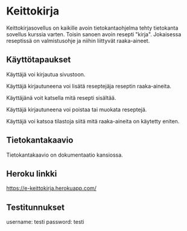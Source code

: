# Keittokirja
Keittokirjasovellus on kaikille avoin tietokantaohjelma tehty tietokanta sovellus kurssia varten. Toisin sanoen avoin resepti "kirja". Jokaisessa reseptissä on valmistusohje ja niihin liittyvät raaka-aineet.

## Käyttötapaukset
Käyttäjä voi kirjautua sivustoon.

Käyttäjä kirjautuneena voi lisätä reseptejäja reseptin raaka-aineita.

Käyttäjänä voit katsella mitä resepti sisältää.

Käyttäjä kirjautuneena voi poistaa tai muokata reseptejä.

Käyttäjä voi katsoa tilastoja siitä mitä raaka-aineita on käytetty eniten.


## Tietokantakaavio
Tietokantakaavio on dokumentaatio kansiossa.

## Heroku linkki
https://e-keittokirja.herokuapp.com/

## Testitunnukset
username: testi
password: testi

